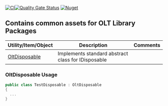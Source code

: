 ﻿[![CI](https://github.com/OuterlimitsTech/olt-dotnet-core/actions/workflows/build.yml/badge.svg)](https://github.com/OuterlimitsTech/olt-dotnet-core/actions/workflows/build.yml)[![Quality Gate Status](https://sonarcloud.io/api/project_badges/measure?project=OuterlimitsTech_olt-dotnet-core&metric=alert_status)](https://sonarcloud.io/summary/new_code?id=OuterlimitsTech_olt-dotnet-common) [![Nuget](https://img.shields.io/nuget/v/OLT.Core.Common)](https://www.nuget.org/packages/OLT.Core.Common)

## Contains common assets for OLT Library Packages

| Utility/Item/Object             | Description                                        | Comments |
| ------------------------------- | -------------------------------------------------- | -------- |
| [OltDisposable](#OltDisposable) | Implements standard abstract class for IDisposable |          |


### OltDisposable Usage

```csharp
public class TestDisposable : OltDisposable
{
  ...
}
```
